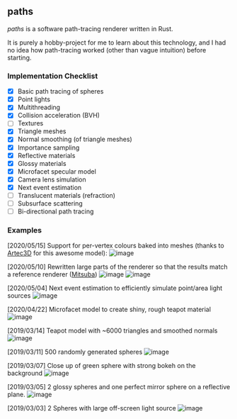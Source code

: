 paths
-----

*paths* is a software path-tracing renderer written in Rust.

It is purely a hobby-project for me to learn about this technology, and I had no idea how path-tracing worked (other than vague intuition) before starting.


### Implementation Checklist

- [x] Basic path tracing of spheres
- [x] Point lights
- [x] Multithreading
- [x] Collision acceleration (BVH)
- [ ] Textures
- [x] Triangle meshes
- [x] Normal smoothing (of triangle meshes)
- [x] Importance sampling
- [x] Reflective materials
- [x] Glossy materials
- [x] Microfacet specular model
- [x] Camera lens simulation
- [x] Next event estimation
- [ ] Translucent materials (refraction)
- [ ] Subsurface scattering
- [ ] Bi-directional path tracing

### Examples

[2020/05/15] Support for per-vertex colours baked into meshes
(thanks to [Artec3D](https://www.artec3d.com/3d-models/doom-combat-scene) for this awesome model):
![image](https://user-images.githubusercontent.com/3620166/81828266-92cee900-9574-11ea-8d76-28f2874c82e8.png)

[2020/05/10] Rewritten large parts of the renderer so that the results match a reference renderer ([Mitsuba](https://www.mitsuba-renderer.org/))
![image](https://user-images.githubusercontent.com/3620166/81772760-a1d87b80-9521-11ea-85af-59718edd15cc.png)
![image](https://user-images.githubusercontent.com/3620166/81502110-ef34cd00-9316-11ea-8d4b-e122d8d6d901.png)

[2020/05/04] Next event estimation to efficiently simulate point/area light sources
![image](https://user-images.githubusercontent.com/3620166/80952676-01090280-8e35-11ea-9580-db4ec2e045bc.png)

[2020/04/22] Microfacet model to create shiny, rough teapot material
![image](https://user-images.githubusercontent.com/3620166/79968000-87832300-84ca-11ea-9807-384fef0dbc7e.png)

[2019/03/14] Teapot model with ~6000 triangles and smoothed normals
![image](https://user-images.githubusercontent.com/3620166/54364159-a603d180-46af-11e9-973c-cbab9fac9685.png)

[2019/03/11] 500 randomly generated spheres
![image](https://user-images.githubusercontent.com/3620166/54086894-1b5e6200-4391-11e9-8400-041ce5de0579.png)

[2019/03/07] Close up of green sphere with strong bokeh on the background
![image](https://user-images.githubusercontent.com/3620166/53971014-579a8400-413f-11e9-9bf7-3c5932cb6df1.png)

[2019/03/05] 2 glossy spheres and one perfect mirror sphere on a reflective plane.
![image](https://user-images.githubusercontent.com/3620166/53858421-7ef93000-401d-11e9-9356-31258a0367bd.png)

[2019/03/03] 2 Spheres with large off-screen light source
![image](https://user-images.githubusercontent.com/3620166/53704391-b9b56980-3e5f-11e9-8a36-eb9baaf8630a.png)
